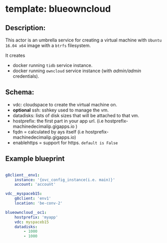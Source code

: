 # template: blueowncloud

## Description:
This actor is an umbrella service for creating a virtual machine with `Ubuntu 16.04 x64` image with a `btrfs` filesystem.

It creates
  - docker running `tidb` service instance.
  - docker running `owncloud` service instance (with *admin/admin* credentials).


## Schema:

- vdc: cloudspace to create the virtual machine on.
- **optional** ssh: sshkey used to manage the vm.
- datadisks: lists of disk sizes that will be attached to that vm.
-  hostprefix: the first part in your app url. (i.e hostprefix-machinedecimalip.gigapps.io )
-  fqdn = calculated by ays itself (i.e hostprefix-machinedecimalip.gigapps.io)
-  enablehttps = support for https. `default is False`


## Example blueprint

```yaml

g8client__env1:
    instance: '{ovc_config_instance(i.e. main)}'
    account: 'account'

vdc__myspaceb15:
    g8client: 'env1'
    location: 'be-conv-2'

blueowncloud__oc1:
    hostprefix: 'myapp'
    vdc: myspaceb15
    datadisks:
        - 1000
        - 1000

```
